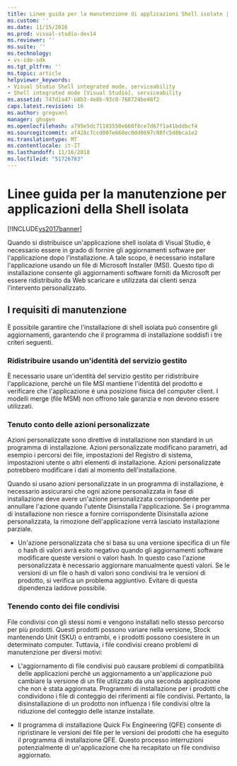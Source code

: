 ```yaml
---
title: Linee guida per la manutenzione di applicazioni Shell isolate | Microsoft Docs
ms.custom: ''
ms.date: 11/15/2016
ms.prod: visual-studio-dev14
ms.reviewer: ''
ms.suite: ''
ms.technology:
- vs-ide-sdk
ms.tgt_pltfrm: ''
ms.topic: article
helpviewer_keywords:
- Visual Studio Shell integrated mode, serviceability
- Shell integrated mode [Visual Studio], serviceability
ms.assetid: 747d1a47-b8b3-4e8b-93c0-768724be48f2
caps.latest.revision: 16
ms.author: gregvanl
manager: ghogen
ms.openlocfilehash: a795e5dc71183550e660f8ce7d67f1a41bddbcf4
ms.sourcegitcommit: af428c7ccd007e668ec0dd8697c88fc5d8bca1e2
ms.translationtype: MT
ms.contentlocale: it-IT
ms.lasthandoff: 11/16/2018
ms.locfileid: "51726783"
---
```

# <a name="servicing-guidelines-for-isolated-shell-applications"></a>Linee guida per la manutenzione per applicazioni della Shell isolata
[!INCLUDE[vs2017banner](../includes/vs2017banner.md)]

Quando si distribuisce un'applicazione shell isolata di Visual Studio, è necessario essere in grado di fornire gli aggiornamenti software per l'applicazione dopo l'installazione. A tale scopo, è necessario installare l'applicazione usando un file di Microsoft Installer (MSI). Questo tipo di installazione consente gli aggiornamenti software forniti da Microsoft per essere ridistribuito da Web scaricare e utilizzata dai clienti senza l'intervento personalizzato.  
  
## <a name="servicing-requirements"></a>I requisiti di manutenzione  
 È possibile garantire che l'installazione di shell isolata può consentire gli aggiornamenti, garantendo che il programma di installazione soddisfi i tre criteri seguenti.  
  
### <a name="redistribute-by-using-an-msi"></a>Ridistribuire usando un'identità del servizio gestito  
 È necessario usare un'identità del servizio gestito per ridistribuire l'applicazione, perché un file MSI mantiene l'identità del prodotto e verificare che l'applicazione è una posizione fisica del computer client. I modelli merge (file MSM) non offrono tale garanzia e non devono essere utilizzati.  
  
### <a name="accounting-for-custom-actions"></a>Tenuto conto delle azioni personalizzate  
 Azioni personalizzate sono direttive di installazione non standard in un programma di installazione. Azioni personalizzate modificano parametri, ad esempio i percorsi dei file, impostazioni del Registro di sistema, impostazioni utente o altri elementi di installazione. Azioni personalizzate potrebbero modificare i dati al momento dell'installazione.  
  
 Quando si usano azioni personalizzate in un programma di installazione, è necessario assicurarsi che ogni azione personalizzata in fase di installazione deve avere un'azione personalizzata corrispondente per annullare l'azione quando l'utente Disinstalla l'applicazione. Se i programma di installazione non riesce a fornire corrispondente Disinstalla azione personalizzata, la rimozione dell'applicazione verrà lasciato installazione parziale.  
  
-   Un'azione personalizzata che si basa su una versione specifica di un file o hash di valori avrà esito negativo quando gli aggiornamenti software modificare queste versioni o valori hash. In questo caso l'azione personalizzata è necessario aggiornare manualmente questi valori. Se le versioni di un file o hash di valori sono condivisi tra le versioni di prodotto, si verifica un problema aggiuntivo. Evitare di questa dipendenza laddove possibile.  
  
### <a name="accounting-for-shared-files"></a>Tenendo conto dei file condivisi  
 File condivisi con gli stessi nomi e vengono installati nello stesso percorso per più prodotti. Questi prodotti possono variare nella versione, Stock mantenendo Unit (SKU) o entrambi, e i prodotti possono coesistere in un determinato computer. Tuttavia, i file condivisi creano problemi di manutenzione per diversi motivi:  
  
-   L'aggiornamento di file condivisi può causare problemi di compatibilità delle applicazioni perché un aggiornamento a un'applicazione può cambiare la versione di un file utilizzato da una seconda applicazione che non è stata aggiornata. Programmi di installazione per i prodotti che condividono i file di conteggio dei riferimenti ai file condivisi. Pertanto, la disinstallazione di un prodotto non influenza i file condivisi oltre la riduzione del conteggio delle istanze installate.  
  
-   Il programma di installazione Quick Fix Engineering (QFE) consente di ripristinare le versioni dei file per le versioni dei prodotti che ha eseguito il programma di installazione QFE. Questo processo interruzioni potenzialmente di un'applicazione che ha recapitato un file condiviso aggiornato.

